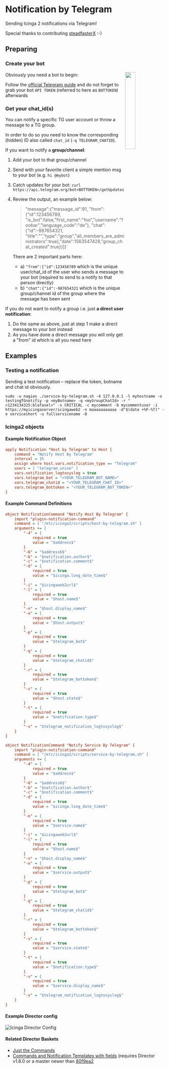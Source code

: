 # Notification by Telegram
Sending Icinga 2 notifications via Telegram!

Special thanks to contributing [steadfasterX](https://github.com/steadfasterX) :-)


## Preparing
### Create your bot

<img src="img/Telegram.png" width="25%" align="right">

Obviously you need a bot to begin:

Follow the [official Telegram guide](https://core.telegram.org/bots) and do not forget to grab your bot `API TOKEN` (referred to here as `BOTTOKEN`) afterwards

### Get your chat_id(s)

You can notify a specific TG user account or throw a message to a TG group.

In order to do so you need to know the corresponding (hidden) ID also called `chat_id` (`-q TELEGRAM_CHATID`).

If you want to notify a **group/channel**:

1. Add your bot to that group/channel
1. Send with your favorite client a simple mention msg to your bot (e.g. `hi @mybot`)
1. Catch updates for your bot:
`curl https://api.telegram.org/bot<BOTTOKEN>/getUpdates`
1. Review the output, an example below:
   > "message":{"message_id":91, "from":{"id":123456789, "is_bot":false,"first_name":"foo","username":"foobar","language_code":"de"}, "chat":{"id":-987654321, "title":"<GROUPNAME>","type":"group","all_members_are_administrators":true},"date":1563547428,"group_chat_created":true}}]}`

    There are 2 important parts here:
     - a) `"from":{"id":123456789` which is the unique user/chat_id of the user who sends a message to your bot (required to send to a notify to that person directly)
     - b) `"chat":{"id":-987654321` which is the unique group/channel id of the group where the message has been sent

If you do not want to notify a group i.e. just **a direct user notification**:

1. Do the same as above, just at step 1 make a direct message to your bot instead
1. As you have done a direct message you will only get a "from" id which is all you need here

## Examples

### Testing a notification

Sending a test notification – replace the token, botname and chat id obviously.

`sudo -u nagios ./service-by-telegram.sh -4 127.0.0.1 -l myhostname -o testingTGnotifiy -p <myBotname> -q <myGroupChatId> -r "<1234134325:blafasel>" -s CRITICAL -c mycomment -b mycommentuser -i https://myicingaserver/icingaweb2 -n maaaaaaaaaaa -d"$(date +%F-%T)" -e serviceshort -u fullservicename -D`


### Icinga2 objects
#### Example Notification Object

```ini
apply Notification "Host by Telegram" to Host {
    command = "Notify Host By Telegram"
    interval = 1h
    assign where host.vars.notification_type == "Telegram"
    users = [ "telegram_unixe" ]
    vars.notification_logtosyslog = true
    vars.telegram_bot = "<YOUR_TELEGRAM_BOT_NAME>"
    vars.telegram_chatid = "<YOUR_TELEGRAM_CHAT_ID>"
    vars.telegram_bottoken = "<YOUR_TELEGRAM_BOT_TOKEN>"
}
```

#### Example Command Definitions

```ini
object NotificationCommand "Notify Host By Telegram" {
    import "plugin-notification-command"
    command = [ "/etc/icinga2/scripts/host-by-telegram.sh" ]
    arguments += {
        "-4" = {
            required = true
            value = "$address$"
        }
        "-6" = "$address6$"
        "-b" = "$notification.author$"
        "-c" = "$notification.comment$"
        "-d" = {
            required = true
            value = "$icinga.long_date_time$"
        }
        "-i" = "$icingaweb2url$"
        "-l" = {
            required = true
            value = "$host.name$"
        }
        "-n" = "$host.display_name$"
        "-o" = {
            required = true
            value = "$host.output$"
        }
        "-p" = {
            required = true
            value = "$telegram_bot$"
        }
        "-q" = {
            required = true
            value = "$telegram_chatid$"
        }
        "-r" = {
            required = true
            value = "$telegram_bottoken$"
        }
        "-s" = {
            required = true
            value = "$host.state$"
        }
        "-t" = {
            required = true
            value = "$notification.type$"
        }
        "-v" = "$telegram_notification_logtosyslog$"
    }
}
```

```ini
object NotificationCommand "Notify Service By Telegram" {
    import "plugin-notification-command"
    command = [ "/etc/icinga2/scripts/service-by-telegram.sh" ]
    arguments += {
        "-4" = {
            required = true
            value = "$address$"
        }
        "-6" = "$address6$"
        "-b" = "$notification.author$"
        "-c" = "$notification.comment$"
        "-d" = {
            required = true
            value = "$icinga.long_date_time$"
        }
        "-e" = {
            required = true
            value = "$service.name$"
        }
        "-i" = "$icingaweb2url$"
        "-l" = {
            required = true
            value = "$host.name$"
        }
        "-n" = "$host.display_name$"
        "-o" = {
            required = true
            value = "$service.output$"
        }
        "-p" = {
            required = true
            value = "$telegram_bot$"
        }
        "-q" = {
            required = true
            value = "$telegram_chatid$"
        }
        "-r" = {
            required = true
            value = "$telegram_bottoken$"
        }
        "-s" = {
            required = true
            value = "$service.state$"
        }
        "-t" = {
            required = true
            value = "$notification.type$"
        }
        "-u" = {
            required = true
            value = "$service.display_name$"
        }
        "-v" = "$telegram_notification_logtosyslog$"
    }
}
```
#### Example Director config

![Icinga Director Config](img/Telegram_Notification_in_Icinga_Director.jpg)

#### Related Director Baskets

* [Just the Commands](contrib/Director-Basket_Telegram_Commands.json)
* [Commands and Notification Templates with fields](contrib/Director-Basket_Telegram_Notifications.json)
  (requires Director v1.8.0 or a master newer than [80f9ea2](https://github.com/Icinga/icingaweb2-module-director/commit/80f9ea2)
